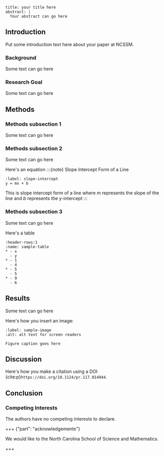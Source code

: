 ```
title: your title here
abstract: |
  Your abstract can go here

```

## Introduction
Put some introduction text here about your paper at NCSSM.

### Background
Some text can go here

### Research Goal
Some text can go here

## Methods

### Methods subsection 1
Some text can go here

### Methods subsection 2
Some text can go here

Here's an equation
:::{note} Slope Intercept Form of a Line
```{math}
:label: slope-intercept
y = mx + b
```
This is slope intercept form of a line where $m$ represents the slope of the line and $b$ represents the y-intercept
:::

### Methods subsection 3
Some text can go here

Here's a table

```{list-table} Sample Table
:header-rows:1
:name: sample-table
* - x
  - y
* - 1
  - 4
* - 5
  - 5
* - 9
  - 6
```

## Results
Some text can go here

Here's how you insert an image:

```{figure} ./images/filename.png
:label: sample-image
:alt: alt text for screen readers

Figure caption goes here
```

## Discussion

Here's how you make a citation using a DOI {cite:p}`https://doi.org/10.1124/pr.117.014944`. 

## Conclusion

### Competing Interests
The authors have no competing interests to declare.

+++ {"part": "acknowledgements"}

We would like to the North Carolina School of Science and Mathematics.

+++
